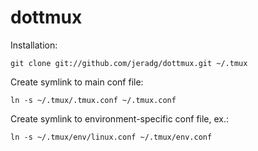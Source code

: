 dottmux
=========

Installation:

    git clone git://github.com/jeradg/dottmux.git ~/.tmux

Create symlink to main conf file:

    ln -s ~/.tmux/.tmux.conf ~/.tmux.conf

Create symlink to environment-specific conf file, ex.:

    ln -s ~/.tmux/env/linux.conf ~/.tmux/env.conf
